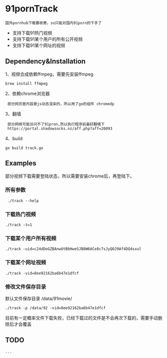 # 91pornTrack
    国外pornhub下载要收费，so只能对国内91porn的下手了
    
* 支持下载91热门视频    
* 支持下载91某个用户的所有公开视频
* 支持下载91某个网址的视频

## Dependency&Installation
   1、视频合成依赖ffmpeg，需要先安装ffmpeg
    
    brew install ffmpeg
    
   2、依赖chrome浏览器
   
     部分网页是内容是js动态渲染的，所以用了go的组件 chromedp
     
   3、翻墙 
   
     部分网络可能访问不了91pron,所以执行程序前最好翻墙下
     https://portal.shadowsocks.nz/aff.php?aff=20093
   
   4、build
   
    go build track.go 
## Examples
   部分视频下载需要登陆状态，所以需要安装chrome后，再登陆下。
### 所有参数
     ./track --help
### 下载热门视频
    ./track -t=1
### 下载某个用户所有视频
    ./track -uid=c24dDoGZBAnwUtBbHweSJB8W6ACe8c7sJyQOJ9Af4DQ4sxul
### 下载某个网址视频
    ./track -vid=8ee92162ba6b47e1dfcf
### 修改文件保存目录
   默认文件保存目录 /data/91movie/
   
    ./track -p /data/92 -vid=8ee92162ba6b47e1dfcf  
    
   目前有一定概率文件下载失败，已经下载过的文件是不会再次下载的，需要手动删除后才会覆盖
## TODO
    ...   
